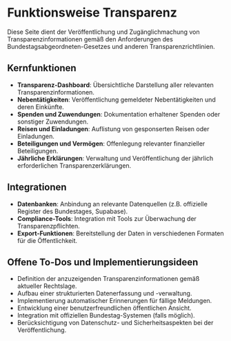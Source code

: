 # Funktionsweise Transparenz

Diese Seite dient der Veröffentlichung und Zugänglichmachung von Transparenzinformationen gemäß den Anforderungen des Bundestagsabgeordneten-Gesetzes und anderen Transparenzrichtlinien.

## Kernfunktionen

- **Transparenz-Dashboard**: Übersichtliche Darstellung aller relevanten Transparenzinformationen.
- **Nebentätigkeiten**: Veröffentlichung gemeldeter Nebentätigkeiten und deren Einkünfte.
- **Spenden und Zuwendungen**: Dokumentation erhaltener Spenden oder sonstiger Zuwendungen.
- **Reisen und Einladungen**: Auflistung von gesponserten Reisen oder Einladungen.
- **Beteiligungen und Vermögen**: Offenlegung relevanter finanzieller Beteiligungen.
- **Jährliche Erklärungen**: Verwaltung und Veröffentlichung der jährlich erforderlichen Transparenzerklärungen.

## Integrationen

- **Datenbanken**: Anbindung an relevante Datenquellen (z.B. offizielle Register des Bundestages, Supabase).
- **Compliance-Tools**: Integration mit Tools zur Überwachung der Transparenzpflichten.
- **Export-Funktionen**: Bereitstellung der Daten in verschiedenen Formaten für die Öffentlichkeit.

## Offene To-Dos und Implementierungsideen

- Definition der anzuzeigenden Transparenzinformationen gemäß aktueller Rechtslage.
- Aufbau einer strukturierten Datenerfassung und -verwaltung.
- Implementierung automatischer Erinnerungen für fällige Meldungen.
- Entwicklung einer benutzerfreundlichen öffentlichen Ansicht.
- Integration mit offiziellen Bundestag-Systemen (falls möglich).
- Berücksichtigung von Datenschutz- und Sicherheitsaspekten bei der Veröffentlichung. 
